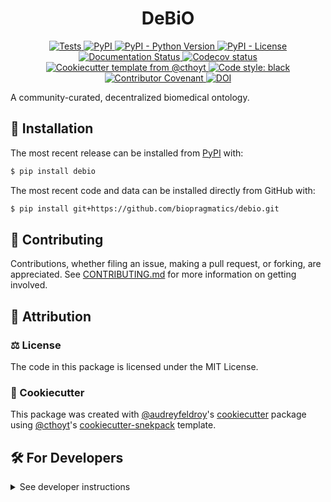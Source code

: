 <!--
<p align="center">
  <img src="https://github.com/biopragmatics/debio/raw/main/docs/source/logo.png" height="150">
</p>
-->

<h1 align="center">
  DeBiO
</h1>

<p align="center">
    <a href="https://github.com/biopragmatics/debio/actions?query=workflow%3ATests">
        <img alt="Tests" src="https://github.com/biopragmatics/debio/workflows/Tests/badge.svg" />
    </a>
    <a href="https://pypi.org/project/debio">
        <img alt="PyPI" src="https://img.shields.io/pypi/v/debio" />
    </a>
    <a href="https://pypi.org/project/debio">
        <img alt="PyPI - Python Version" src="https://img.shields.io/pypi/pyversions/debio" />
    </a>
    <a href="https://github.com/biopragmatics/debio/blob/main/LICENSE">
        <img alt="PyPI - License" src="https://img.shields.io/pypi/l/debio" />
    </a>
    <a href='https://debio.readthedocs.io/en/latest/?badge=latest'>
        <img src='https://readthedocs.org/projects/debio/badge/?version=latest' alt='Documentation Status' />
    </a>
    <a href="https://codecov.io/gh/biopragmatics/debio/branch/main">
        <img src="https://codecov.io/gh/biopragmatics/debio/branch/main/graph/badge.svg" alt="Codecov status" />
    </a>  
    <a href="https://github.com/cthoyt/cookiecutter-python-package">
        <img alt="Cookiecutter template from @cthoyt" src="https://img.shields.io/badge/Cookiecutter-snekpack-blue" /> 
    </a>
    <a href='https://github.com/psf/black'>
        <img src='https://img.shields.io/badge/code%20style-black-000000.svg' alt='Code style: black' />
    </a>
    <a href="https://github.com/biopragmatics/debio/blob/main/.github/CODE_OF_CONDUCT.md">
        <img src="https://img.shields.io/badge/Contributor%20Covenant-2.1-4baaaa.svg" alt="Contributor Covenant"/>
    </a>
    <a href="https://zenodo.org/badge/latestdoi/505828431">
        <img src="https://zenodo.org/badge/505828431.svg" alt="DOI">
    </a>
</p>

A community-curated, decentralized biomedical ontology.

## 🚀 Installation

The most recent release can be installed from
[PyPI](https://pypi.org/project/debio/) with:

```bash
$ pip install debio
```

The most recent code and data can be installed directly from GitHub with:

```bash
$ pip install git+https://github.com/biopragmatics/debio.git
```

## 👐 Contributing

Contributions, whether filing an issue, making a pull request, or forking, are appreciated. See
[CONTRIBUTING.md](https://github.com/biopragmatics/debio/blob/master/.github/CONTRIBUTING.md) for more information on getting involved.

## 👋 Attribution

### ⚖️ License

The code in this package is licensed under the MIT License.

<!--
### 📖 Citation

Citation goes here!
-->

<!--
### 🎁 Support

This project has been supported by the following organizations (in alphabetical order):

- [Harvard Program in Therapeutic Science - Laboratory of Systems Pharmacology](https://hits.harvard.edu/the-program/laboratory-of-systems-pharmacology/)

-->

<!--
### 💰 Funding

This project has been supported by the following grants:

| Funding Body                                             | Program                                                                                                                       | Grant           |
|----------------------------------------------------------|-------------------------------------------------------------------------------------------------------------------------------|-----------------|
| DARPA                                                    | [Automating Scientific Knowledge Extraction (ASKE)](https://www.darpa.mil/program/automating-scientific-knowledge-extraction) | HR00111990009   |
-->

### 🍪 Cookiecutter

This package was created with [@audreyfeldroy](https://github.com/audreyfeldroy)'s
[cookiecutter](https://github.com/cookiecutter/cookiecutter) package using [@cthoyt](https://github.com/cthoyt)'s
[cookiecutter-snekpack](https://github.com/cthoyt/cookiecutter-snekpack) template.

## 🛠️ For Developers

<details>
  <summary>See developer instructions</summary>


The final section of the README is for if you want to get involved by making a code contribution.

### Development Installation

To install in development mode, use the following:

```bash
$ git clone git+https://github.com/biopragmatics/debio.git
$ cd debio
$ pip install -e .
```

### 🥼 Testing

After cloning the repository and installing `tox` with `pip install tox`, the unit tests in the `tests/` folder can be
run reproducibly with:

```shell
$ tox
```

Additionally, these tests are automatically re-run with each commit in a [GitHub Action](https://github.com/biopragmatics/debio/actions?query=workflow%3ATests).

### 📖 Building the Documentation

The documentation can be built locally using the following:

```shell
$ git clone git+https://github.com/biopragmatics/debio.git
$ cd debio
$ tox -e docs
$ open docs/build/html/index.html
``` 

The documentation automatically installs the package as well as the `docs`
extra specified in the [`setup.cfg`](setup.cfg). `sphinx` plugins
like `texext` can be added there. Additionally, they need to be added to the
`extensions` list in [`docs/source/conf.py`](docs/source/conf.py).

### 📦 Making a Release

After installing the package in development mode and installing
`tox` with `pip install tox`, the commands for making a new release are contained within the `finish` environment
in `tox.ini`. Run the following from the shell:

```shell
$ tox -e finish
```

This script does the following:

1. Uses [Bump2Version](https://github.com/c4urself/bump2version) to switch the version number in the `setup.cfg`,
   `src/debio/version.py`, and [`docs/source/conf.py`](docs/source/conf.py) to not have the `-dev` suffix
2. Packages the code in both a tar archive and a wheel using [`build`](https://github.com/pypa/build)
3. Uploads to PyPI using [`twine`](https://github.com/pypa/twine). Be sure to have a `.pypirc` file configured to avoid the need for manual input at this
   step
4. Push to GitHub. You'll need to make a release going with the commit where the version was bumped.
5. Bump the version to the next patch. If you made big changes and want to bump the version by minor, you can
   use `tox -e bumpversion minor` after.
</details>
